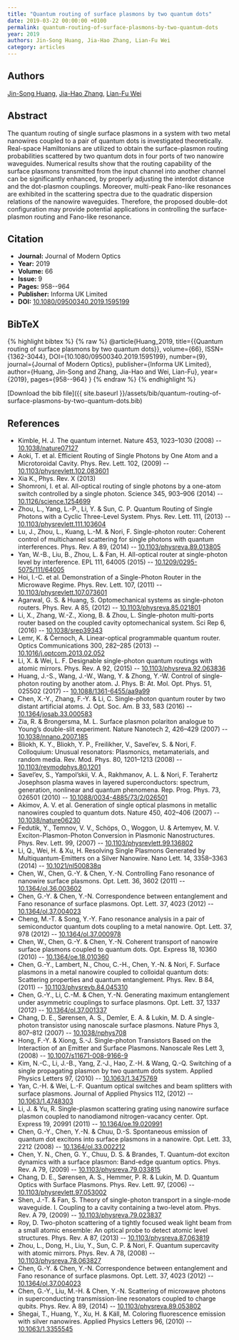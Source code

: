 ```yaml
---
title: "Quantum routing of surface plasmons by two quantum dots"
date: 2019-03-22 00:00:00 +0100
permalink: quantum-routing-of-surface-plasmons-by-two-quantum-dots
year: 2019
authors: Jin-Song Huang, Jia-Hao Zhang, Lian-Fu Wei
category: articles
---
```

 
## Authors
[Jin-Song Huang](authors/jin-song-huang), [Jia-Hao Zhang](authors/jia-hao-zhang), [Lian-Fu Wei](authors/lian-fu-wei)
 
## Abstract
 The quantum routing of single surface plasmons in a system with two metal nanowires coupled to a pair of quantum dots is investigated theoretically. Real-space Hamiltonians are utilized to obtain the surface-plasmon routing probabilities scattered by two quantum dots in four ports of two nanowire waveguides. Numerical results show that the routing capability of the surface plasmons transmitted from the input channel into another channel can be significantly enhanced, by properly adjusting the interdot distance and the dot-plasmon couplings. Moreover, multi-peak Fano-like resonances are exhibited in the scattering spectra due to the quadratic dispersion relations of the nanowire waveguides. Therefore, the proposed double-dot configuration may provide potential applications in controlling the surface-plasmon routing and Fano-like resonance.
 
## Citation
- **Journal:** Journal of Modern Optics
- **Year:** 2019
- **Volume:** 66
- **Issue:** 9
- **Pages:** 958--964
- **Publisher:** Informa UK Limited
- **DOI:** [10.1080/09500340.2019.1595199](https://doi.org/10.1080/09500340.2019.1595199)
 
## BibTeX
{% highlight bibtex %}
{% raw %}
@article{Huang_2019,
  title={{Quantum routing of surface plasmons by two quantum dots}},
  volume={66},
  ISSN={1362-3044},
  DOI={10.1080/09500340.2019.1595199},
  number={9},
  journal={Journal of Modern Optics},
  publisher={Informa UK Limited},
  author={Huang, Jin-Song and Zhang, Jia-Hao and Wei, Lian-Fu},
  year={2019},
  pages={958--964}
}
{% endraw %}
{% endhighlight %}
 
[Download the bib file]({{ site.baseurl }}/assets/bib/quantum-routing-of-surface-plasmons-by-two-quantum-dots.bib)
 
## References
- Kimble, H. J. The quantum internet. Nature 453, 1023–1030 (2008) -- [10.1038/nature07127](https://doi.org/10.1038/nature07127)
- Aoki, T. et al. Efficient Routing of Single Photons by One Atom and a Microtoroidal Cavity. Phys. Rev. Lett. 102, (2009) -- [10.1103/physrevlett.102.083601](https://doi.org/10.1103/physrevlett.102.083601)
- Xia K., Phys. Rev. X (2013)
- Shomroni, I. et al. All-optical routing of single photons by a one-atom switch controlled by a single photon. Science 345, 903–906 (2014) -- [10.1126/science.1254699](https://doi.org/10.1126/science.1254699)
- Zhou, L., Yang, L.-P., Li, Y. & Sun, C. P. Quantum Routing of Single Photons with a Cyclic Three-Level System. Phys. Rev. Lett. 111, (2013) -- [10.1103/physrevlett.111.103604](https://doi.org/10.1103/physrevlett.111.103604)
- Lu, J., Zhou, L., Kuang, L.-M. & Nori, F. Single-photon router: Coherent control of multichannel scattering for single photons with quantum interferences. Phys. Rev. A 89, (2014) -- [10.1103/physreva.89.013805](https://doi.org/10.1103/physreva.89.013805)
- Yan, W.-B., Liu, B., Zhou, L. & Fan, H. All-optical router at single-photon level by interference. EPL 111, 64005 (2015) -- [10.1209/0295-5075/111/64005](https://doi.org/10.1209/0295-5075/111/64005)
- Hoi, I.-C. et al. Demonstration of a Single-Photon Router in the Microwave Regime. Phys. Rev. Lett. 107, (2011) -- [10.1103/physrevlett.107.073601](https://doi.org/10.1103/physrevlett.107.073601)
- Agarwal, G. S. & Huang, S. Optomechanical systems as single-photon routers. Phys. Rev. A 85, (2012) -- [10.1103/physreva.85.021801](https://doi.org/10.1103/physreva.85.021801)
- Li, X., Zhang, W.-Z., Xiong, B. & Zhou, L. Single-photon multi-ports router based on the coupled cavity optomechanical system. Sci Rep 6, (2016) -- [10.1038/srep39343](https://doi.org/10.1038/srep39343)
- Lemr, K. & Černoch, A. Linear-optical programmable quantum router. Optics Communications 300, 282–285 (2013) -- [10.1016/j.optcom.2013.02.052](https://doi.org/10.1016/j.optcom.2013.02.052)
- Li, X. & Wei, L. F. Designable single-photon quantum routings with atomic mirrors. Phys. Rev. A 92, (2015) -- [10.1103/physreva.92.063836](https://doi.org/10.1103/physreva.92.063836)
- Huang, J.-S., Wang, J.-W., Wang, Y. & Zhong, Y.-W. Control of single-photon routing by another atom. J. Phys. B: At. Mol. Opt. Phys. 51, 025502 (2017) -- [10.1088/1361-6455/aa9a99](https://doi.org/10.1088/1361-6455/aa9a99)
- Chen, X.-Y., Zhang, F.-Y. & Li, C. Single-photon quantum router by two distant artificial atoms. J. Opt. Soc. Am. B 33, 583 (2016) -- [10.1364/josab.33.000583](https://doi.org/10.1364/josab.33.000583)
- Zia, R. & Brongersma, M. L. Surface plasmon polariton analogue to Young’s double-slit experiment. Nature Nanotech 2, 426–429 (2007) -- [10.1038/nnano.2007.185](https://doi.org/10.1038/nnano.2007.185)
- Bliokh, K. Y., Bliokh, Y. P., Freilikher, V., Savel’ev, S. & Nori, F. Colloquium: Unusual resonators: Plasmonics, metamaterials, and random media. Rev. Mod. Phys. 80, 1201–1213 (2008) -- [10.1103/revmodphys.80.1201](https://doi.org/10.1103/revmodphys.80.1201)
- Savel’ev, S., Yampol’skii, V. A., Rakhmanov, A. L. & Nori, F. Terahertz Josephson plasma waves in layered superconductors: spectrum, generation, nonlinear and quantum phenomena. Rep. Prog. Phys. 73, 026501 (2010) -- [10.1088/0034-4885/73/2/026501](https://doi.org/10.1088/0034-4885/73/2/026501)
- Akimov, A. V. et al. Generation of single optical plasmons in metallic nanowires coupled to quantum dots. Nature 450, 402–406 (2007) -- [10.1038/nature06230](https://doi.org/10.1038/nature06230)
- Fedutik, Y., Temnov, V. V., Schöps, O., Woggon, U. & Artemyev, M. V. Exciton-Plasmon-Photon Conversion in Plasmonic Nanostructures. Phys. Rev. Lett. 99, (2007) -- [10.1103/physrevlett.99.136802](https://doi.org/10.1103/physrevlett.99.136802)
- Li, Q., Wei, H. & Xu, H. Resolving Single Plasmons Generated by Multiquantum-Emitters on a Silver Nanowire. Nano Lett. 14, 3358–3363 (2014) -- [10.1021/nl500838q](https://doi.org/10.1021/nl500838q)
- Chen, W., Chen, G.-Y. & Chen, Y.-N. Controlling Fano resonance of nanowire surface plasmons. Opt. Lett. 36, 3602 (2011) -- [10.1364/ol.36.003602](https://doi.org/10.1364/ol.36.003602)
- Chen, G.-Y. & Chen, Y.-N. Correspondence between entanglement and Fano resonance of surface plasmons. Opt. Lett. 37, 4023 (2012) -- [10.1364/ol.37.004023](https://doi.org/10.1364/ol.37.004023)
- Cheng, M.-T. & Song, Y.-Y. Fano resonance analysis in a pair of semiconductor quantum dots coupling to a metal nanowire. Opt. Lett. 37, 978 (2012) -- [10.1364/ol.37.000978](https://doi.org/10.1364/ol.37.000978)
- Chen, W., Chen, G.-Y. & Chen, Y.-N. Coherent transport of nanowire surface plasmons coupled to quantum dots. Opt. Express 18, 10360 (2010) -- [10.1364/oe.18.010360](https://doi.org/10.1364/oe.18.010360)
- Chen, G.-Y., Lambert, N., Chou, C.-H., Chen, Y.-N. & Nori, F. Surface plasmons in a metal nanowire coupled to colloidal quantum dots: Scattering properties and quantum entanglement. Phys. Rev. B 84, (2011) -- [10.1103/physrevb.84.045310](https://doi.org/10.1103/physrevb.84.045310)
- Chen, G.-Y., Li, C.-M. & Chen, Y.-N. Generating maximum entanglement under asymmetric couplings to surface plasmons. Opt. Lett. 37, 1337 (2012) -- [10.1364/ol.37.001337](https://doi.org/10.1364/ol.37.001337)
- Chang, D. E., Sørensen, A. S., Demler, E. A. & Lukin, M. D. A single-photon transistor using nanoscale surface plasmons. Nature Phys 3, 807–812 (2007) -- [10.1038/nphys708](https://doi.org/10.1038/nphys708)
- Hong, F.-Y. & Xiong, S.-J. Single-photon Transistors Based on the Interaction of an Emitter and Surface Plasmons. Nanoscale Res Lett 3, (2008) -- [10.1007/s11671-008-9166-9](https://doi.org/10.1007/s11671-008-9166-9)
- Kim, N.-C., Li, J.-B., Yang, Z.-J., Hao, Z.-H. & Wang, Q.-Q. Switching of a single propagating plasmon by two quantum dots system. Applied Physics Letters 97, (2010) -- [10.1063/1.3475769](https://doi.org/10.1063/1.3475769)
- Yan, C.-H. & Wei, L.-F. Quantum optical switches and beam splitters with surface plasmons. Journal of Applied Physics 112, (2012) -- [10.1063/1.4748303](https://doi.org/10.1063/1.4748303)
- Li, J. & Yu, R. Single-plasmon scattering grating using nanowire surface plasmon coupled to nanodiamond nitrogen-vacancy center. Opt. Express 19, 20991 (2011) -- [10.1364/oe.19.020991](https://doi.org/10.1364/oe.19.020991)
- Chen, G.-Y., Chen, Y.-N. & Chuu, D.-S. Spontaneous emission of quantum dot excitons into surface plasmons in a nanowire. Opt. Lett. 33, 2212 (2008) -- [10.1364/ol.33.002212](https://doi.org/10.1364/ol.33.002212)
- Chen, Y. N., Chen, G. Y., Chuu, D. S. & Brandes, T. Quantum-dot exciton dynamics with a surface plasmon: Band-edge quantum optics. Phys. Rev. A 79, (2009) -- [10.1103/physreva.79.033815](https://doi.org/10.1103/physreva.79.033815)
- Chang, D. E., Sørensen, A. S., Hemmer, P. R. & Lukin, M. D. Quantum Optics with Surface Plasmons. Phys. Rev. Lett. 97, (2006) -- [10.1103/physrevlett.97.053002](https://doi.org/10.1103/physrevlett.97.053002)
- Shen, J.-T. & Fan, S. Theory of single-photon transport in a single-mode waveguide. I. Coupling to a cavity containing a two-level atom. Phys. Rev. A 79, (2009) -- [10.1103/physreva.79.023837](https://doi.org/10.1103/physreva.79.023837)
- Roy, D. Two-photon scattering of a tightly focused weak light beam from a small atomic ensemble: An optical probe to detect atomic level structures. Phys. Rev. A 87, (2013) -- [10.1103/physreva.87.063819](https://doi.org/10.1103/physreva.87.063819)
- Zhou, L., Dong, H., Liu, Y., Sun, C. P. & Nori, F. Quantum supercavity with atomic mirrors. Phys. Rev. A 78, (2008) -- [10.1103/physreva.78.063827](https://doi.org/10.1103/physreva.78.063827)
- Chen, G.-Y. & Chen, Y.-N. Correspondence between entanglement and Fano resonance of surface plasmons. Opt. Lett. 37, 4023 (2012) -- [10.1364/ol.37.004023](https://doi.org/10.1364/ol.37.004023)
- Chen, G.-Y., Liu, M.-H. & Chen, Y.-N. Scattering of microwave photons in superconducting transmission-line resonators coupled to charge qubits. Phys. Rev. A 89, (2014) -- [10.1103/physreva.89.053802](https://doi.org/10.1103/physreva.89.053802)
- Shegai, T., Huang, Y., Xu, H. & Käll, M. Coloring fluorescence emission with silver nanowires. Applied Physics Letters 96, (2010) -- [10.1063/1.3355545](https://doi.org/10.1063/1.3355545)


